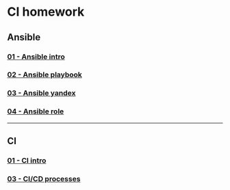 # CI homework

## Ansible

### [01 - Ansible intro](08-ansible-01-base/)
### [02 - Ansible playbook](08-ansible-02-playbook/)
### [03 - Ansible yandex](08-ansible-03-yandex/)
### [04 - Ansible role](08-ansible-04-role/)

---

## CI

### [01 - CI intro](09-ci-01-intro/)
### [03 - CI/CD processes](09-ci-03-CICD/)
